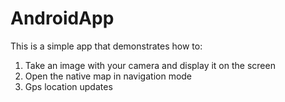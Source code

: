 # AndroidApp

This is a simple app that demonstrates how to:

1. Take an image with your camera and display it on the screen
2. Open the native map in navigation mode
3. Gps location updates

